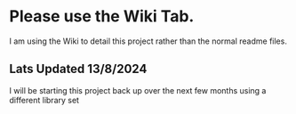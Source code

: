 # Please use the Wiki Tab.

I am using the Wiki to detail this project rather than the normal readme files.

## Lats Updated 13/8/2024 

I will be starting this project back up over the next few months using a different library set
